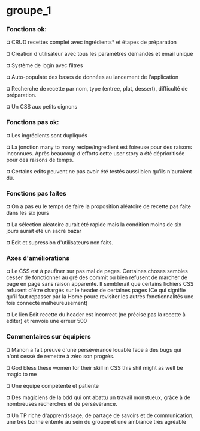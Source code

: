 # groupe_1
### Fonctions ok:

¤ CRUD recettes complet avec ingrédients* et étapes de préparation

¤ Création d'utilisateur avec tous les paramètres demandés et email unique

¤ Système de login avec filtres

¤ Auto-populate des bases de données au lancement de l'application

¤ Recherche de recette par nom, type (entree, plat, dessert), difficulté de préparation.

¤ Un CSS aux petits oignons

### Fonctions pas ok:

¤ Les ingrédients sont dupliqués

¤ La jonction many to many recipe/ingredient est foireuse pour des raisons inconnues.
Après beaucoup d'efforts cette user story a été déprioritisée pour des raisons de temps.

¤ Certains edits peuvent ne pas avoir été testés aussi bien qu'ils n'auraient dû.

### Fonctions pas faites

¤ On a pas eu le temps de faire la proposition aléatoire de recette pas faite dans les six jours

¤ La sélection aléatoire aurait été rapide mais la condition moins de six jours aurait été un sacré bazar

¤ Edit et supression d'utilisateurs non faits.

### Axes d'améliorations

¤ Le CSS est à paufiner sur pas mal de pages.
Certaines choses sembles cesser de fonctionner au gré des commit ou bien refusent de marcher de page en page sans raison apparente. Il semblerait que certains fichiers CSS refusent d'être chargés sur le header de certaines pages (Ce qui signifie qu'il faut repasser par la Home poure revisiter les autres fonctionnalités une fois connecté malheureusement)

¤ Le lien Edit recette du header est incorrect (ne précise pas la recette à éditer) et renvoie une erreur 500

### Commentaires sur équipiers

¤ Manon a fait preuve d'une persévérance louable face à des bugs qui n'ont cessé de remettre à zéro son progrès.

¤ God bless these women for their skill in CSS this shit might as well be magic to me

¤ Une équipe compétente et patiente

¤ Des magiciens de la bdd qui ont abattu un travail monstueux, grâce à de nombreuses recherches et de persévérance.

¤ Un TP riche d'apprentissage, de partage de savoirs et de communication, une très bonne entente au sein du groupe et une ambiance très agréable  
